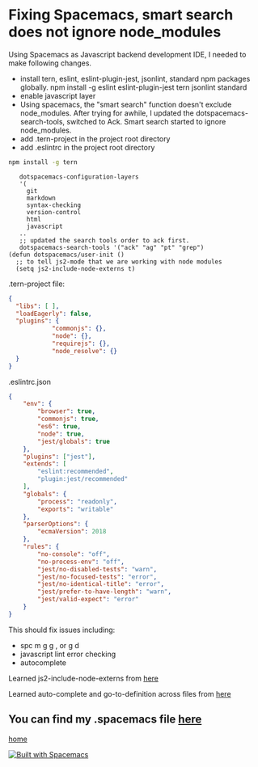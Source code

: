 # Fixing Spacemacs, smart search does not ignore node_modules

Using Spacemacs as Javascript backend development IDE, I needed to make following changes.

- install tern, eslint, eslint-plugin-jest, jsonlint, standard npm packages globally.
  npm install -g eslint eslint-plugin-jest tern jsonlint standard
- enable javascript layer
- Using spacemacs, the "smart search" function doesn't exclude node_modules. After trying for awhile,
  I updated the dotspacemacs-search-tools, switched to Ack. Smart search started to ignore node_modules.
- add .tern-project in the project root directory
- add .eslintrc in the project root directory

```sh
npm install -g tern
```

```.spacemacs
   dotspacemacs-configuration-layers
   '(
     git
     markdown
     syntax-checking
     version-control
     html
     javascript
   ..
   ;; updated the search tools order to ack first.
   dotspacemacs-search-tools '("ack" "ag" "pt" "grep")
(defun dotspacemacs/user-init ()
  ;; to tell js2-mode that we are working with node modules
  (setq js2-include-node-externs t)

```

.tern-project file:
```json
{
  "libs": [ ],
  "loadEagerly": false,
  "plugins": {
            "commonjs": {},
            "node": {},
            "requirejs": {},
            "node_resolve": {}
  }
}
```

.eslintrc.json
```json
{
    "env": {
        "browser": true,
        "commonjs": true,
        "es6": true,
        "node": true,
        "jest/globals": true
    },
    "plugins": ["jest"],
    "extends": [
        "eslint:recommended",
        "plugin:jest/recommended"
    ],
    "globals": {
        "process": "readonly",
        "exports": "writable"
    },
    "parserOptions": {
        "ecmaVersion": 2018
    },
    "rules": {
        "no-console": "off",
        "no-process-env": "off",
        "jest/no-disabled-tests": "warn",
        "jest/no-focused-tests": "error",
        "jest/no-identical-title": "error",
        "jest/prefer-to-have-length": "warn",
        "jest/valid-expect": "error"
    }
}
```

This should fix issues including:
- spc m g g , or g d
- javascript lint error checking
- autocomplete

Learned js2-include-node-externs from [here](https://simpletutorials.com/c/2799/How%20to%20resolve%20%26quot%3BUndeclared%20variable%20or%20function%20%26%23x27%3Bmodule%26%23x27%3B%26quot%3B%20error%20thrown%20by%20Tern%20in%20Spacemacs)

Learned auto-complete and go-to-definition across files from [here](https://simpletutorials.com/c/2792/How%20to%20setup%20Spacemacs%20for%20auto-complete%20and%20go-to-definition%20across%20files)


You can find my .spacemacs file [here](https://github.com/neilhan/docker_collection/blob/master/serverless/container/home/.spacemacs)
----------------
[home](../README.md)

[![Built with Spacemacs](https://cdn.rawgit.com/syl20bnr/spacemacs/442d025779da2f62fc86c2082703697714db6514/assets/spacemacs-badge.svg)](http://spacemacs.org)
